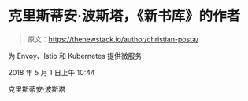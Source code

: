 # 克里斯蒂安·波斯塔，《新书库》的作者

> 原文：<https://thenewstack.io/author/christian-posta/>

为 Envoy、Istio 和 Kubernetes 提供微服务

2018 年 5 月 1 日上午 10:44

克里斯蒂安·波斯塔